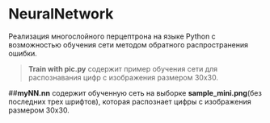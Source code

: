 # NeuralNetwork

Реализация многослойного перцептрона на языке Python с возможностью обучения сети методом обратного распространения ошибки.

>**Train with pic.py** содержит пример обучения сети для распознавания цифр с изображения размером 30х30.

##**myNN.nn** содержит обученную сеть на выборке **sample_mini.png**(без последних трех шрифтов), которая распознает цифры с изображения размером 30х30.
